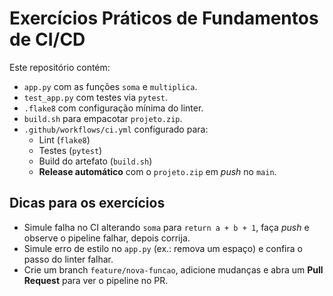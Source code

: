 # Exercícios Práticos de Fundamentos de CI/CD

Este repositório contém:
- `app.py` com as funções `soma` e `multiplica`.
- `test_app.py` com testes via `pytest`.
- `.flake8` com configuração mínima do linter.
- `build.sh` para empacotar `projeto.zip`.
- `.github/workflows/ci.yml` configurado para:
  - Lint (`flake8`)
  - Testes (`pytest`)
  - Build do artefato (`build.sh`)
  - **Release automático** com o `projeto.zip` em *push* no `main`.


## Dicas para os exercícios
- Simule falha no CI alterando `soma` para `return a + b + 1`, faça *push* e observe o pipeline falhar, depois corrija.
- Simule erro de estilo no `app.py` (ex.: remova um espaço) e confira o passo do linter falhar.
- Crie um branch `feature/nova-funcao`, adicione mudanças e abra um **Pull Request** para ver o pipeline no PR.
